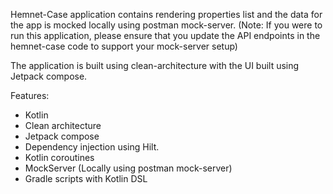 Hemnet-Case application contains rendering properties list and the data for the app is mocked locally using postman mock-server. 
(Note: If you were to run this application, please ensure that you update the API endpoints in the hemnet-case code to support your mock-server setup)

The application is built using clean-architecture with the UI built using Jetpack compose. 

Features:
* Kotlin 
* Clean architecture 
* Jetpack compose
* Dependency injection using Hilt.
* Kotlin coroutines
* MockServer (Locally using postman mock-server)
* Gradle scripts with Kotlin DSL
